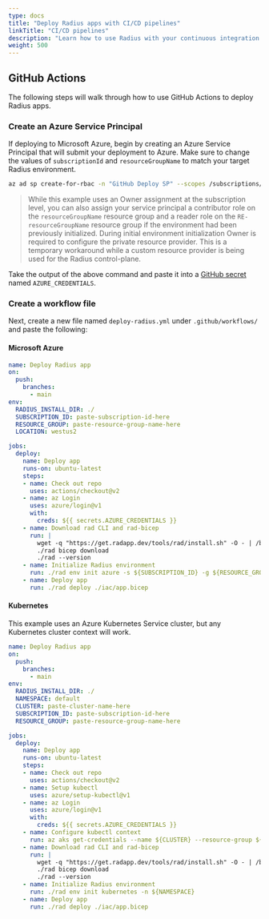 ```yaml
---
type: docs
title: "Deploy Radius apps with CI/CD pipelines"
linkTitle: "CI/CD pipelines"
description: "Learn how to use Radius with your continuous integration and deployment (CI/CD)"
weight: 500
---
```


## GitHub Actions

The following steps will walk through how to use GitHub Actions to deploy Radius apps.

### Create an Azure Service Principal

If deploying to Microsoft Azure, begin by creating an Azure Service Principal that will submit your deployment to Azure. Make sure to change the values of `subscriptionId` and `resourceGroupName` to match your target Radius environment.

```bash
az ad sp create-for-rbac -n "GitHub Deploy SP" --scopes /subscriptions/{subscriptionId} --role owner --sdk-auth
```

> While this example uses an Owner assignment at the subscription level, you can also assign your service principal a contributor role on the `resourceGroupName` resource group and a reader role on the `RE-resourceGroupName` resource group if the environment had been previously initialized. During initial environment initialization Owner is required to configure the private resource provider. This is a temporary workaround while a custom resource provider is being used for the Radius control-plane.

Take the output of the above command and paste it into a [GitHub secret](https://docs.github.com/actions/security-guides/encrypted-secrets#creating-encrypted-secrets-for-a-repository) named `AZURE_CREDENTIALS`.

### Create a workflow file

Next, create a new file named `deploy-radius.yml` under `.github/workflows/` and paste the following:

#### Microsoft Azure

```yml
name: Deploy Radius app
on:
  push:
    branches:
      - main
env:
  RADIUS_INSTALL_DIR: ./
  SUBSCRIPTION_ID: paste-subscription-id-here
  RESOURCE_GROUP: paste-resource-group-name-here
  LOCATION: westus2

jobs:
  deploy:
    name: Deploy app
    runs-on: ubuntu-latest
    steps:
    - name: Check out repo
      uses: actions/checkout@v2
    - name: az Login
      uses: azure/login@v1
      with:
        creds: ${{ secrets.AZURE_CREDENTIALS }}
    - name: Download rad CLI and rad-bicep
      run: |
        wget -q "https://get.radapp.dev/tools/rad/install.sh" -O - | /bin/bash
        ./rad bicep download
        ./rad --version
    - name: Initialize Radius environment
      run: ./rad env init azure -s ${SUBSCRIPTION_ID} -g ${RESOURCE_GROUP} -l ${LOCATION}
    - name: Deploy app
      run: ./rad deploy ./iac/app.bicep
```

#### Kubernetes

This example uses an Azure Kubernetes Service cluster, but any Kubernetes cluster context will work.

```yml
name: Deploy Radius app
on:
  push:
    branches:
      - main
env:
  RADIUS_INSTALL_DIR: ./
  NAMESPACE: default
  CLUSTER: paste-cluster-name-here
  SUBSCRIPTION_ID: paste-subscription-id-here
  RESOURCE_GROUP: paste-resource-group-name-here

jobs:
  deploy:
    name: Deploy app
    runs-on: ubuntu-latest
    steps:
    - name: Check out repo
      uses: actions/checkout@v2
    - name: Setup kubectl
      uses: azure/setup-kubectl@v1
    - name: az Login
      uses: azure/login@v1
      with:
        creds: ${{ secrets.AZURE_CREDENTIALS }}
    - name: Configure kubectl context
      run: az aks get-credentials --name ${CLUSTER} --resource-group ${RESOURCE_GROUP} --subscription ${SUBSCRIPTION_ID}
    - name: Download rad CLI and rad-bicep
      run: |
        wget -q "https://get.radapp.dev/tools/rad/install.sh" -O - | /bin/bash
        ./rad bicep download
        ./rad --version
    - name: Initialize Radius environment
      run: ./rad env init kubernetes -n ${NAMESPACE}
    - name: Deploy app
      run: ./rad deploy ./iac/app.bicep
```
